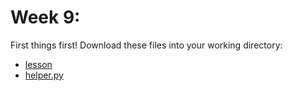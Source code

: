 # Week 9: 
First things first! Download these files into your working directory: 
- [lesson](../data/lesson)
- [helper.py](../data/helper.py)
###
 
